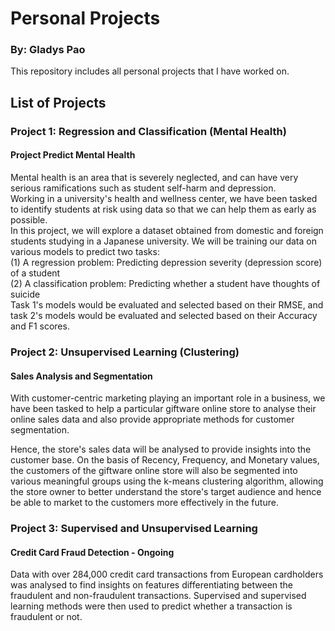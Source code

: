 # Personal Projects
### By: Gladys Pao
This repository includes all personal projects that I have worked on.

## List of Projects

### Project 1: Regression and Classification (Mental Health)
#### Project Predict Mental Health
Mental health is an area that is severely neglected, and can have very serious ramifications such as student self-harm and depression.<br>
Working in a university's health and wellness center, we have been tasked to identify students at risk using data so that we can help them as early as possible.<br>
In this project, we will explore a dataset obtained from domestic and foreign students studying in a Japanese university. We will be training our data on various models to predict two tasks:<br>
(1) A regression problem: Predicting depression severity (depression score) of a student<br>
(2) A classification problem: Predicting whether a student have thoughts of suicide<br>
Task 1's models would be evaluated and selected based on their RMSE, and task 2's models would be evaluated and selected based on their Accuracy and F1 scores.

### Project 2: Unsupervised Learning (Clustering)
#### Sales Analysis and Segmentation
With customer-centric marketing playing an important role in a business, we have been tasked to help a particular giftware online store to analyse their online sales data and also provide appropriate methods for customer segmentation. 

Hence, the store's sales data will be analysed to provide insights into the customer base. On the basis of Recency, Frequency, and Monetary values, the customers of the giftware online store will also be segmented into various meaningful groups using the k-means clustering algorithm, allowing the store owner to better understand the store's target audience and hence be able to market to the customers more effectively in the future. 

### Project 3: Supervised and Unsupervised Learning
#### Credit Card Fraud Detection - Ongoing
Data with over 284,000 credit card transactions from European cardholders was analysed to find insights on features differentiating between the fraudulent and non-fraudulent transactions. Supervised and supervised learning methods were then used to predict whether a transaction is fraudulent or not.

